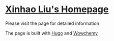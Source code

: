 # [Xinhao Liu's Homepage](https://gaaaavin/github.io)

Please visit the page for detailed information

The page is built with [Hugo](https://gohugo.io/) and [Wowchemy](https://wowchemy.com/)